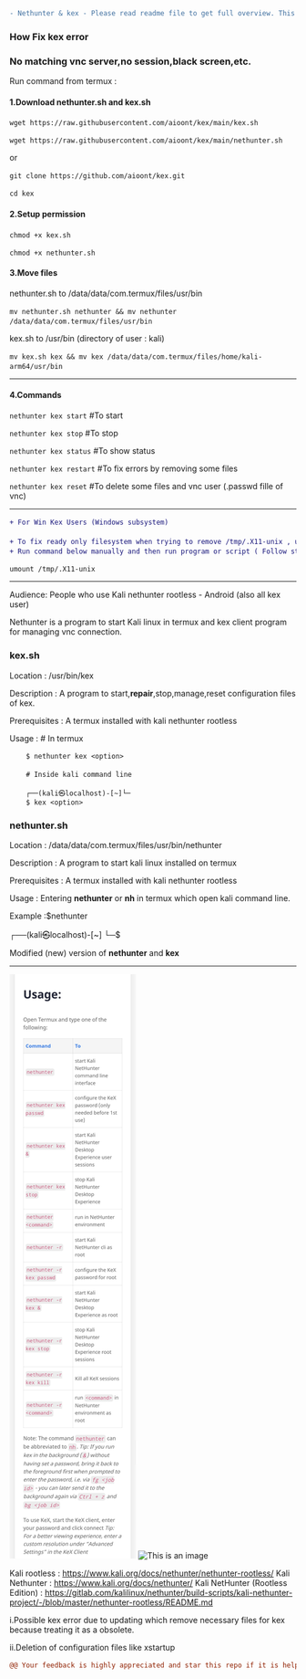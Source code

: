 ```diff
- Nethunter & kex - Please read readme file to get full overview. This file explains fix for both kali nethunter kex and Win-kex
```

### How Fix kex error
### No matching vnc server,no session,black screen,etc.

Run command from termux :

#### 1.Download nethunter.sh and kex.sh

`wget https://raw.githubusercontent.com/aioont/kex/main/kex.sh`

`wget https://raw.githubusercontent.com/aioont/kex/main/nethunter.sh`

or

`git clone https://github.com/aioont/kex.git`

`cd kex`

#### 2.Setup permission

`chmod +x kex.sh`

`chmod +x nethunter.sh`

#### 3.Move files

nethunter.sh to /data/data/com.termux/files/usr/bin

`mv nethunter.sh nethunter && mv nethunter /data/data/com.termux/files/usr/bin`

kex.sh to /usr/bin (directory of user : kali)

`mv kex.sh kex && mv kex /data/data/com.termux/files/home/kali-arm64/usr/bin`

_____________________________________________________________________

#### 4.Commands

 `nethunter kex start` #To start 

 `nethunter kex stop` #To stop

 `nethunter kex status` #To show status

 `nethunter kex restart` #To fix errors by removing some files

 `nethunter kex reset` #To delete some files and vnc user (.passwd fille of vnc)
 
________________________________________________________________________________
```diff
+ For Win Kex Users (Windows subsystem)

+ To fix ready only filesystem when trying to remove /tmp/.X11-unix , unmount it by command given below : 
+ Run command below manually and then run program or script ( Follow step 5.Commands)
```
`umount /tmp/.X11-unix`





________________________________________________________________________________

Audience: People who use Kali nethunter rootless - Android (also all kex user) 

Nethunter is a program to start Kali linux in termux and kex client program for managing vnc connection.

### kex.sh

Location : /usr/bin/kex 

Description : A program to start,**repair**,stop,manage,reset configuration files of kex.

Prerequisites : A termux installed with kali nethunter rootless 

Usage : # In termux

        $ nethunter kex <option>

        # Inside kali command line 

        ┌──(kali㉿localhost)-[~]└─
        $ kex <option>

### nethunter.sh 

Location : /data/data/com.termux/files/usr/bin/nethunter

Description : A program to start kali linux installed on termux

Prerequisites : A termux installed with kali nethunter rootless

Usage : Entering **nethunter** or **nh** in termux which open kali command line. 
 
Example :$nethunter

 ┌──(kali㉿localhost)-[~]
└─$


Modified (new) version of **nethunter** and **kex** 
_________________________________________________________________________________

![Screenshot](image.jpg)
![This is an image](https://www.kali.org/docs/nethunter/nethunter-rootless/010-NH-Rootless-Installation_Start_s.png)

Kali rootless : https://www.kali.org/docs/nethunter/nethunter-rootless/
Kali Nethunter : https://www.kali.org/docs/nethunter/
Kali NetHunter (Rootless Edition) : https://gitlab.com/kalilinux/nethunter/build-scripts/kali-nethunter-project/-/blob/master/nethunter-rootless/README.md



i.Possible kex error due to updating which remove necessary files for kex because treating it as a obsolete.

ii.Deletion of configuration files like xstartup


```diff
@@ Your feedback is highly appreciated and star this repo if it is helpful.Have a good day :) @@
```
